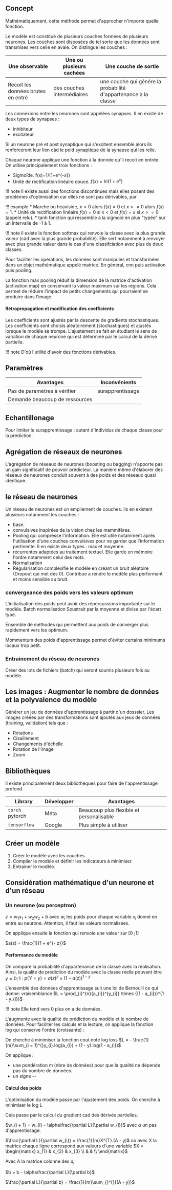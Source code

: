 ## Concept

Mathématiquement, cette méthode permet d'approcher n'importe quelle fonction.

Le modèle est constitué de plusieurs couches formées de plusieurs neurones. Les couches sont disposées de tel sorte que les données sont transmises vers celle en avale. On distingue les couches :

Une observable                      | Une ou plusieurs cachées      | Une couche de sortie
------------------------------------|-------------------------------|---------------------
Recoit les données brutes en entré  | des couches intermédiaires    | une couche qui génére la probabilité d'appartenance à la classe

Les connexions entre les neurones sont appelées synapses. Il en existe de deux types de synapses : 

* inhibiteur
* excitateur

Si un neurone pré et post synaptique qui s'excitent ensemble alors ils renforceront leur lien càd le poid synaptique de la synapse qui les relie.

Chaque neurone applique une fonction à la donnée qu'il recoit en entrée. On utilise principalement trois fonctions :

* Sigmoïde. f(x)=1/(1+e^{-x})
* Unité de rectification linéaire douce. $f(x)=ln(1+e^{x})$

!!! note
    Il existe aussi des fonctions discontinues mais elles posent des problèmes d'optimisation car elles ne sont pas dérivables, par 

!!! example
    * Marche ou heaviside, $x<0$ alors $f(x)=0$ et $x>=0$ alors $f(x)=1$.
    * Unité de rectification linéaire $f(x)=0$ si $x<0$ et $f(x)=x$ si $x>=0$ (appelé relu).
    * tanh fonction qui ressemble à la sigmoid en plus "typée" sur un intervalle de -1 à 1. 

!!! note
    Il existe la fonction softmax qui renvoie la classe avec la plus grande valeur (càd avec la plus grande probabilité). Elle sert notamment à renvoyer avec plus grande valeur dans le cas d'une classifciation avec plus de deux classes.

Pour faciliter les opérations, les données sont manipulés et transformées dans un objet mathématique appelé matrice.
En général, cnn puis activation puis pooling.

La fonction max pooling réduit la dimension de la matrice d'activation (activation map) en conservant la valeur maximum sur les régions.
Cela permet de réduire l'impact de petits changements qui pourraient se produire dans l'image.

#### Rétropropagation et modification des coefficients

Les coefficients sont ajustés par la descente de gradients stochastiques. Les coefficients sont choisis aléatoirement (stochastiques) et ajustés lorsque le modèle se trompe. L'ajustement se fait en étudiant le sens de variation de chaque neurone qui est déterminé par le calcul de la dérivé partielle.

!!! note
    D'où l'utilité d'avoir des fonctions dérivables.

## Paramètres

Avantages                       | Inconvénients
--------------------------------|-------------------
Pas de paramètres à vérifier    | surapprentissage
Demande beaucoup de ressources  |

## Echantillonage 

Pour limiter le surapprentissage : autant d'individus de chaque classe pour la prédiction.

## Agrégation de réseaux de neurones

L'agrégation de réseaux de neurones (boosting ou bagging) n'apporte pas un gain significatif de pouvoir prédicteur. La manière même d'élaborer des réseaux de neurones conduit souvent à des poids et des réseaux quasi identique.

## le réseau de neurones

Un réseau de neurones est un empilement de couches. Ils en existent plusieurs notamment les couches :

* base.
* convulsives inspirées de la vision chez les mammifères.
* Pooling qui compresse l'information. Elle est utile notamment après l'utilisation d'une couches convulsives pour ne garder que l'information pertinente. Il en existe deux types : max et moyenne.
* récurrentes adaptées au traitement textuel. Elle garde en mémoire l'ordre notamment celui des mots. 
* Normalisation
* Régularisation complexifie le modèle en créant un bruit aléatoire (Dropout qui met des 0). Contribue a rendre le modèle plus performant et moins sensible au bruit.

### convergeance des poids vers les valeurs optimum 

L'initialisation des poids peut avoir des répercussions importante sur le modèle.
Batch normalisation Soustrait par la moyenne et divise par l'écart type.

Ensemble de méthodes qui permettent aux poids de converger plus rapidement vers les optimum.

Mommentum des poids d'apprentissage permet d'éviter certains minimums locaux trop petit.

### Entrainement du réseau de neurones

Créer des lots de fichiers (batch) qui seront soumis plusieurs fois au modèle.

## Les images : Augmenter le nombre de données et la polyvalence du modèle

Générer un jeu de données d'apprentissage à partir d'un dosssier. Les images créées par des transformations sont ajoutés aux jeux de données (training, validation) tels que :

* Rotations
* Cisaillement
* Changements d'échelle
* Rotation de l'image
* Zoom

## Bibliothèques

Il existe principalement deux bibliothéques pour faire de l'apprentissage profond.

Library             | Développer    | Avantages
--------------------|---------------|---------------
`torch` pytorch     | Méta          | Beaucoup plus flexible et personalisable
`tensorflow`        | Google        | Plus simple à utiliser

## Créer un modèle

1. Créer le modèle avec les couches.
2. Compiler le modèle et définir les indicateurs à minimiser.
3. Entrainer le modèle.

## Considération mathématique d'un neurone et d'un réseau

### Un neurone (ou perceptron)

$z = w_{1}x_{1} + w_{2}w_{2} + b$ avec $w_{i}$ les poids pour chaque variable $x_{i}$ donné en entré au neurone. Attention, il faut les valeurs normalisées.

On applique ensuite la fonction qui renvoie une valeur sur \[0 ;1\]

$a(z) = \frac{1}{1 + e^{- z}}$

#### Performance du modèle

On compare la probabilité d'appartenance de la classe avec la réalisation. Ainsi, la qualité de prédiction du modèle avec la classe réelle pouvant être $y={0 ;1}$ : $p(Y = y) = {a(z)}^{y} \times {(1 - a(z))}^{1 - y}$

L'ensemble des données d'apprentissage suit une loi de Bernoulli ce qui donne: vraisemblance $L = \prod_{i}^{n}{a_{i}}^{y_{i}} \times {(1 - a_{i})}^{1 - y_{i}}$

!!! note
    Elle tend vers 0 plus on a de données.

L'augmente avec la qualité de prédiction du modèle et le nombre de données. Pour faciliter les calculs et la lecture, on applique la fonction log qui conserve l'ordre (croissante) :

On cherche à minimiser la fonction cout noté log loss $L = - \frac{1}{m}\sum_{i = 1}^{}y_{i}.log(a_{i}) + (1 - y).log(1 - a_{i})$

On applique :

* une pondération m (nbre de données) pour que la qualité ne dépende pas du nombre de données.
* un signe --

#### Calcul des poids

L'optimisation du modèle passe par l'ajustement des poids. On cherche à minimiser le log L

Cela passe par le calcul du gradient cad des dérivés partielles.

$w_{i + 1} = w_{i} - \alpha\frac{\partial L}{\partial w_{i}}$ avec
$\alpha$ un pas d'apprentissage.

$\frac{\partial L}{\partial w_{i}} = \frac{1}{m}X^{T}.(A - y)$ où avec X
la matrice chaque ligne correspond aux valeurs d'une variable
$X = \begin{matrix}
x_{1} & x_{2} & x_{3} \\
 & & \\
\end{matrix}$

Avec A la matrice colonne des $a_{i}$

$b = b - \alpha\frac{\partial L}{\partial b}$

$\frac{\partial L}{\partial b} = \frac{1}{m}\sum_{}^{}{(A - y)}$